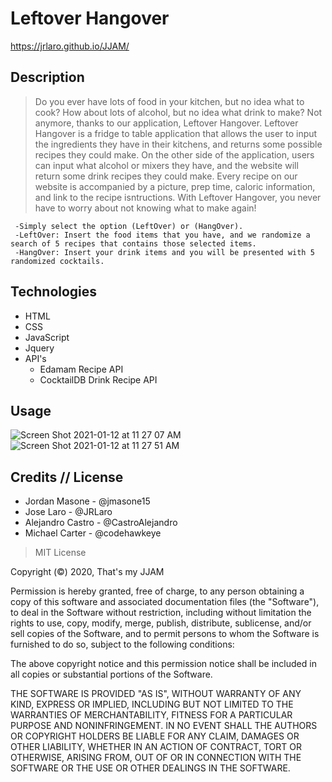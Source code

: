 # Leftover Hangover
https://jrlaro.github.io/JJAM/

## Description 

> Do you ever have lots of food in your kitchen, but no idea what to cook? How about lots of alcohol, but no idea what drink to make? Not anymore, thanks to our application, Leftover Hangover. Leftover Hangover is a fridge to table application that allows the user to input the ingredients they have in their kitchens, and returns some possible recipes they could make. On the other side of the application, users can input what alcohol or mixers they have, and the website will return some drink recipes they could make. Every recipe on our website is accompanied by a picture, prep time, caloric information, and link to the recipe isntructions. With Leftover Hangover, you never have to worry about not knowing what to make again!


     -Simply select the option (LeftOver) or (HangOver).
     -LeftOver: Insert the food items that you have, and we randomize a search of 5 recipes that contains those selected items. 
     -HangOver: Insert your drink items and you will be presented with 5 randomized cocktails.



## Technologies
- HTML
- CSS
- JavaScript
- Jquery
- API's
   - Edamam Recipe API
   - CocktailDB Drink Recipe API
 
## Usage 

![Screen Shot 2021-01-12 at 11 27 07 AM](https://user-images.githubusercontent.com/74631465/104342715-1efd2b80-54c9-11eb-86b8-67b0a2669f6a.png)
![Screen Shot 2021-01-12 at 11 27 51 AM](https://user-images.githubusercontent.com/74631465/104342796-389e7300-54c9-11eb-8927-91ab0c29a14a.png)


## Credits // License



- Jordan Masone - @jmasone15
- Jose Laro - @JRLaro
- Alejandro Castro - @CastroAlejandro
- Michael Carter - @codehawkeye


> MIT License

Copyright (©) 2020, That's my JJAM

Permission is hereby granted, free of charge, to any person obtaining a copy of this software and associated documentation files (the "Software"), to deal in the Software without restriction, including without limitation the rights to use, copy, modify, merge, publish, distribute, sublicense, and/or sell copies of the Software, and to permit persons to whom the Software is furnished to do so, subject to the following conditions:

The above copyright notice and this permission notice shall be included in all copies or substantial portions of the Software.

THE SOFTWARE IS PROVIDED "AS IS", WITHOUT WARRANTY OF ANY KIND, EXPRESS OR IMPLIED, INCLUDING BUT NOT LIMITED TO THE WARRANTIES OF MERCHANTABILITY, FITNESS FOR A PARTICULAR PURPOSE AND NONINFRINGEMENT. IN NO EVENT SHALL THE AUTHORS OR COPYRIGHT HOLDERS BE LIABLE FOR ANY CLAIM, DAMAGES OR OTHER LIABILITY, WHETHER IN AN ACTION OF CONTRACT, TORT OR OTHERWISE, ARISING FROM, OUT OF OR IN CONNECTION WITH THE SOFTWARE OR THE USE OR OTHER DEALINGS IN THE SOFTWARE.
